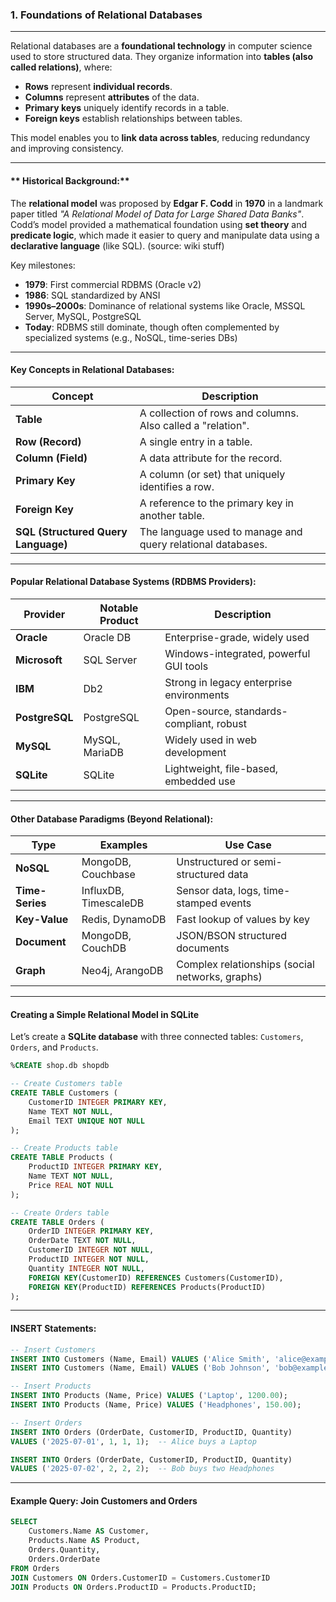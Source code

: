 ### **1. Foundations of Relational Databases**

---

Relational databases are a **foundational technology** in computer science used to store structured data. They organize information into **tables (also called relations)**, where:

* **Rows** represent **individual records**.
* **Columns** represent **attributes** of the data.
* **Primary keys** uniquely identify records in a table.
* **Foreign keys** establish relationships between tables.

This model enables you to **link data across tables**, reducing redundancy and improving consistency.

---

#### ** Historical Background:**

The **relational model** was proposed by **Edgar F. Codd** in **1970** in a landmark paper titled *"A Relational Model of Data for Large Shared Data Banks"*. Codd’s model provided a mathematical foundation using **set theory** and **predicate logic**, which made it easier to query and manipulate data using a **declarative language** (like SQL). (source: wiki stuff)

Key milestones:

* **1979**: First commercial RDBMS (Oracle v2)
* **1986**: SQL standardized by ANSI
* **1990s–2000s**: Dominance of relational systems like Oracle, MSSQL Server, MySQL, PostgreSQL
* **Today**: RDBMS still dominate, though often complemented by specialized systems (e.g., NoSQL, time-series DBs)

---

#### **Key Concepts in Relational Databases:**

| Concept                             | Description                                                 |
| ----------------------------------- | ----------------------------------------------------------- |
| **Table**                           | A collection of rows and columns. Also called a "relation". |
| **Row (Record)**                    | A single entry in a table.                                  |
| **Column (Field)**                  | A data attribute for the record.                            |
| **Primary Key**                     | A column (or set) that uniquely identifies a row.           |
| **Foreign Key**                     | A reference to the primary key in another table.            |
| **SQL (Structured Query Language)** | The language used to manage and query relational databases. |

---

#### **Popular Relational Database Systems (RDBMS Providers):**

| Provider       | Notable Product | Description                              |
| -------------- | --------------- | ---------------------------------------- |
| **Oracle**     | Oracle DB       | Enterprise-grade, widely used            |
| **Microsoft**  | SQL Server      | Windows-integrated, powerful GUI tools   |
| **IBM**        | Db2             | Strong in legacy enterprise environments |
| **PostgreSQL** | PostgreSQL      | Open-source, standards-compliant, robust |
| **MySQL**      | MySQL, MariaDB  | Widely used in web development           |
| **SQLite**     | SQLite          | Lightweight, file-based, embedded use    |

---

#### **Other Database Paradigms (Beyond Relational):**

| Type            | Examples              | Use Case                                        |
| --------------- | --------------------- | ----------------------------------------------- |
| **NoSQL**       | MongoDB, Couchbase    | Unstructured or semi-structured data            |
| **Time-Series** | InfluxDB, TimescaleDB | Sensor data, logs, time-stamped events          |
| **Key-Value**   | Redis, DynamoDB       | Fast lookup of values by key                    |
| **Document**    | MongoDB, CouchDB      | JSON/BSON structured documents                  |
| **Graph**       | Neo4j, ArangoDB       | Complex relationships (social networks, graphs) |

---

#### **Creating a Simple Relational Model in SQLite**

Let’s create a **SQLite database** with three connected tables: `Customers`, `Orders`, and `Products`.

```sql
%CREATE shop.db shopdb

-- Create Customers table
CREATE TABLE Customers (
    CustomerID INTEGER PRIMARY KEY,
    Name TEXT NOT NULL,
    Email TEXT UNIQUE NOT NULL
);

-- Create Products table
CREATE TABLE Products (
    ProductID INTEGER PRIMARY KEY,
    Name TEXT NOT NULL,
    Price REAL NOT NULL
);

-- Create Orders table
CREATE TABLE Orders (
    OrderID INTEGER PRIMARY KEY,
    OrderDate TEXT NOT NULL,
    CustomerID INTEGER NOT NULL,
    ProductID INTEGER NOT NULL,
    Quantity INTEGER NOT NULL,
    FOREIGN KEY(CustomerID) REFERENCES Customers(CustomerID),
    FOREIGN KEY(ProductID) REFERENCES Products(ProductID)
);
```

---

#### **INSERT Statements:**

```sql
-- Insert Customers
INSERT INTO Customers (Name, Email) VALUES ('Alice Smith', 'alice@example.com');
INSERT INTO Customers (Name, Email) VALUES ('Bob Johnson', 'bob@example.com');

-- Insert Products
INSERT INTO Products (Name, Price) VALUES ('Laptop', 1200.00);
INSERT INTO Products (Name, Price) VALUES ('Headphones', 150.00);

-- Insert Orders
INSERT INTO Orders (OrderDate, CustomerID, ProductID, Quantity)
VALUES ('2025-07-01', 1, 1, 1);  -- Alice buys a Laptop

INSERT INTO Orders (OrderDate, CustomerID, ProductID, Quantity)
VALUES ('2025-07-02', 2, 2, 2);  -- Bob buys two Headphones
```

---

#### **Example Query: Join Customers and Orders**

```sql
SELECT
    Customers.Name AS Customer,
    Products.Name AS Product,
    Orders.Quantity,
    Orders.OrderDate
FROM Orders
JOIN Customers ON Orders.CustomerID = Customers.CustomerID
JOIN Products ON Orders.ProductID = Products.ProductID;
```

